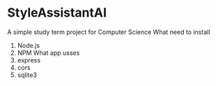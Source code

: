 # StyleAssistantAI
A simple study term project for Computer Science
What need to install
1. Node.js
2. NPM
What app usses
1. express
2. cors
3. sqlite3